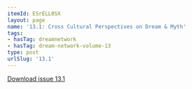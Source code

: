 ```yaml
---
itemId: ESrELL0SX
layout: page
name: '13.1: Cross Cultural Perspectives on Dream & Myth'
tags:
- hasTag: dreamnetwork
- hasTag: dream-network-volume-13
type: post
urlSlug: '13.1'
---
```

<a href="files/pdfs/Volume_13/13.1-Dream-Network_Volume-13_No-1.pdf" download="">Download issue 13.1</a>